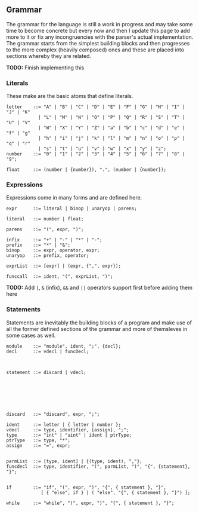 ## Grammar

The grammar for the language is still a work in progress and may take some time to
become concrete but every now and then I update this page to add more to it or fix
any incongruencies with the parser's actual implementation. The grammar starts from
the simplest building blocks and then progresses to the more complex (heavily composed)
ones and these are placed into sections whereby they are related.

**TODO:** Finish implementing this

### Literals

These make are the basic atoms that define literals.

```
letter    ::= "A" | "B" | "C" | "D" | "E" | "F" | "G" | "H" | "I" | "J" | "K"
            | "L" | "M" | "N" | "O" | "P" | "Q" | "R" | "S" | "T" | "U" | "V"
            | "W" | "X" | "Y" | "Z" | "a" | "b" | "c" | "d" | "e" | "f" | "g"
            | "h" | "i" | "j" | "k" | "l" | "m" | "n" | "o" | "p" | "q" | "r"
            | "s" | "t" | "u" | "v" | "w" | "x" | "y" | "z";
number    ::= "0" | "1" | "2" | "3" | "4" | "5" | "6" | "7" | "8" | "9";

float     ::= (number | {number}), ".", (number | {number});
```

### Expressions

Expressions come in many forms and are defined here.

```
expr      ::= literal | binop | unaryop | parens;

literal   ::= number | float;

parens    ::= "(", expr, ")";

infix     ::= "+" | "-" | "*" | "-";
prefix    ::= "*" | "&";
binop     ::= expr, operator, expr;
unaryop   ::= prefix, operator;

exprList  ::= [expr] | (expr, {",", expr});

funccall  ::= ident, "(", exprList, ")";
```

**TODO:** Add `|`, `&` (infix), `&&` and `||` operators support first before adding them here

### Statements

Statements are inevitably the building blocks of a program and make
use of all the former defined sections of the grammar and more of
themsleves in some cases as well.

```
module    ::= "module", ident, ";", {decl};
decl      ::= vdecl | funcDecl;



statement ::= discard | vdecl;







discard   ::= "discard", expr, ";";

ident     ::= letter | { letter | number };
vdecl     ::= type, identifier, [assign], ";";
type      ::= "int" | "uint" | ident | ptrType;
ptrType   ::= type, "*";
assign    ::= "=", expr;


parmList  ::= [type, ident] | {(type, ident), ","};
funcdecl  ::= type, identifier, "(", parmList, ")", "{", {statement}, "}";


if        ::= "if", "(", expr, ")", "{", { statement }, "}",
             [ { "else", if } | ( "else", "{", { statement }, "}") ];

while     ::= "while", "(", expr, ")", "{", { statement }, "}";
```